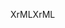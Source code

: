<span data-ttu-id="20e82-101">XrML</span><span class="sxs-lookup"><span data-stu-id="20e82-101">XrML</span></span>